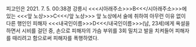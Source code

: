 피고인은 2021. 7. 5. 00:38경 강릉시 <<<시아래주소>>>B<<</시아래주소>>>에 있는 <<<앞 노상>>>C<<</앞 노상>>> 앞 노상에서 술에 취하여 아무런 이유 없이 다른 행인인 피해자 <<<내국인이름>>>D<<</내국인이름>>>(남, 23세)에게 욕설을 하면서 시비를 걸던 중, 손으로 피해자의 가슴 부위를 3회 밀치고 발을 치켜들어 피해자를 때리려고 함으로써 피해자를 폭행하였다.